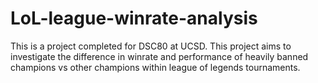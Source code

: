 # LoL-league-winrate-analysis
This is a project completed for DSC80 at UCSD. This project aims to investigate the difference in winrate and performance of heavily banned champions vs other champions within league of legends tournaments.
